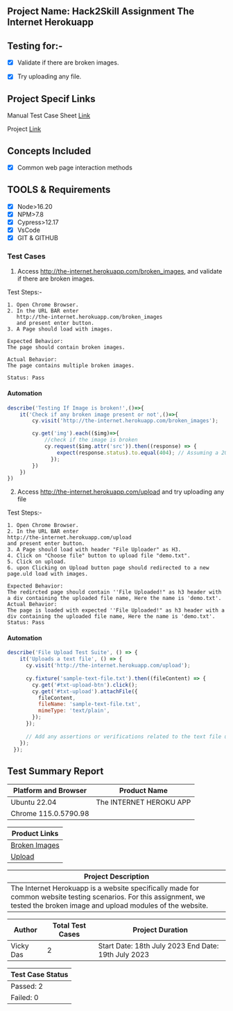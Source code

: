 
## Project Name: Hack2Skill Assignment The Internet Herokuapp



## Testing for:-
- [X] Validate if there are broken images.
- [X] Try uploading any file.


## Project Specif Links
Manual Test Case Sheet [Link](https://docs.google.com/spreadsheets/d/1lWt0Ccr4pc7EkbUR4Y5YqOOzmEutJOGA9wE9ILrLa5I/edit#gid=0) 

Project [Link](https://github.com/vicky-ops/hack2skill-assignment/)

## Concepts Included
- [X] Common web page interaction methods

## TOOLS & Requirements
- [X] Node>16.20
- [X] NPM>7.8
- [X] Cypress>12.17
- [X] VsCode
- [X] GIT & GITHUB

### Test Cases


1. Access http://the-internet.herokuapp.com/broken_images, and validate if there are broken images.

Test Steps:-
```
1. Open Chrome Browser.
2. In the URL BAR enter 
   http://the-internet.herokuapp.com/broken_images
   and present enter button.
3. A Page should load with images.
    
Expected Behavior:
The page should contain broken images.

Actual Behavior:
The page contains multiple broken images.

Status: Pass
```
#### Automation
```javascript
describe('Testing If Image is broken!',()=>{
    it('Check if any broken image present or not',()=>{
        cy.visit('http://the-internet.herokuapp.com/broken_images');

        cy.get('img').each(($img)=>{
            //check if the image is broken
            cy.request($img.attr('src')).then((response) => {
                expect(response.status).to.equal(404); // Assuming a 200 status code means the image is not broken
              });
        })
    })
})
```
2. Access http://the-internet.herokuapp.com/upload and try uploading any file

Test Steps:-
```
1. Open Chrome Browser.
2. In the URL BAR enter 
http://the-internet.herokuapp.com/upload
and present enter button.
3. A Page should load with header "File Uploader" as H3.
4. Click on "Choose file" button to upload file "demo.txt".
5. Click on upload.
6. upon Clicking on Upload button page should redirected to a new page.uld load with images.
    
Expected Behavior:
The redircted page should contain ''File Uploaded!" as h3 header with a div containing the uploaded file name, Here the name is 'demo.txt'.
Actual Behavior:
The page is loaded with expected ''File Uploaded!" as h3 header with a div containing the uploaded file name, Here the name is 'demo.txt'.
Status: Pass
```
#### Automation
```javascript
describe('File Upload Test Suite', () => {
    it('Uploads a text file', () => {
      cy.visit('http://the-internet.herokuapp.com/upload');
  
      cy.fixture('sample-text-file.txt').then((fileContent) => {
        cy.get('#txt-upload-btn').click();
        cy.get('#txt-upload').attachFile({
          fileContent,
          fileName: 'sample-text-file.txt',
          mimeType: 'text/plain',
        });
      });
  
      // Add any assertions or verifications related to the text file upload here
    });
  });
  ```

## Test Summary Report

| **Platform and Browser**     | **Product Name**          |
|-----------------------------|---------------------------|
| Ubuntu 22.04                | The INTERNET HEROKU APP   |
| Chrome 115.0.5790.98        |                           |

| **Product Links**                              |
|-----------------------------------------------|
| [Broken Images](http://the-internet.herokuapp.com/broken_images) |
| [Upload](http://the-internet.herokuapp.com/upload)               |

| **Project Description**                       |
|-----------------------------------------------|
| The Internet Herokuapp is a website specifically made for common website testing scenarios. For this assignment, we tested the broken image and upload modules of the website. |

| **Author**     | **Total Test Cases** | **Project Duration**                             |
|----------------|----------------------|-------------------------------------------------|
| Vicky Das      | 2                    | Start Date: 18th July 2023 End Date: 19th July 2023 |

| **Test Case Status** |
|----------------------|
| Passed: 2            |
| Failed: 0            |
